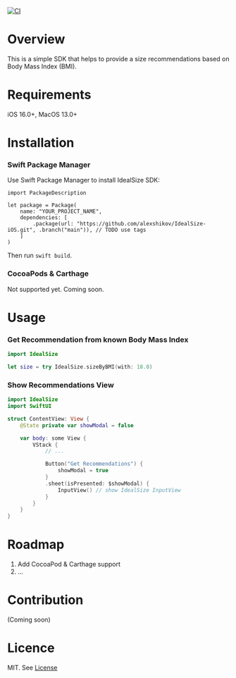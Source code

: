 [![CI](https://github.com/alexshikov/IdealSize-iOS/actions/workflows/ci.yml/badge.svg?branch=main)](https://github.com/alexshikov/IdealSize-iOS/actions/workflows/ci.yml)

# Overview

This is a simple SDK that helps to provide a size recommendations based on Body Mass Index (BMI).


# Requirements

iOS 16.0+, MacOS 13.0+

# Installation

### Swift Package Manager

Use Swift Package Manager to install IdealSize SDK:

```
import PackageDescription

let package = Package(
    name: "YOUR_PROJECT_NAME",
    dependencies: [
        .package(url: "https://github.com/alexshikov/IdealSize-iOS.git", .branch("main")), // TODO use tags
    ]
)
```

Then run `swift build`.

### CocoaPods & Carthage 

Not supported yet. Coming soon.

# Usage

### Get Recommendation from known Body Mass Index

```swift
import IdealSize

let size = try IdealSize.sizeByBMI(with: 18.0)
```

### Show Recommendations View

```swift
import IdealSize
import SwiftUI

struct ContentView: View {
    @State private var showModal = false

    var body: some View {
        VStack {
            // ... 

            Button("Get Recommendations") {
                showModal = true
            }
            .sheet(isPresented: $showModal) {
                InputView() // show IdealSize InputView
            }
        }
    }
}
```


# Roadmap

1. Add CocoaPod & Carthage support
2. ...

# Contribution

(Coming soon)

# Licence

MIT. See [License](./LICENSE)
